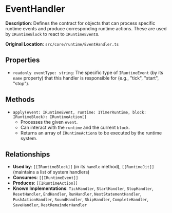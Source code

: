 # EventHandler

**Description**: Defines the contract for objects that can process specific runtime events and produce corresponding runtime actions. These are used by `IRuntimeBlock` to react to `IRuntimeEvent`s.

**Original Location**: `src/core/runtime/EventHandler.ts`

## Properties

*   `readonly eventType: string`: The specific type of `IRuntimeEvent` (by its `name` property) that this handler is responsible for (e.g., "tick", "start", "stop").

## Methods

*   `apply(event: IRuntimeEvent, runtime: ITimerRuntime, block: IRuntimeBlock): IRuntimeAction[]`
    *   Processes the given `event`.
    *   Can interact with the `runtime` and the current `block`.
    *   Returns an array of `IRuntimeAction`s to be executed by the runtime system.

## Relationships
*   **Used by**: `[[IRuntimeBlock]]` (in its `handle` method), `[[RuntimeJit]]` (maintains a list of system handlers)
*   **Consumes**: `[[IRuntimeEvent]]`
*   **Produces**: `[[IRuntimeAction]]`
*   **Known Implementations**: `TickHandler`, `StartHandler`, `StopHandler`, `ResetHandler`, `EndHandler`, `RunHandler`, `NextStatementHandler`, `PushActionHandler`, `SoundHandler`, `SkipHandler`, `CompleteHandler`, `SaveHandler`, `RestRemainderHandler`